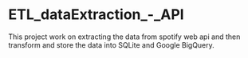 # ETL_dataExtraction_-_API

This project work on extracting the data from spotify web api and then transform and store the data into SQLite and Google BigQuery.

